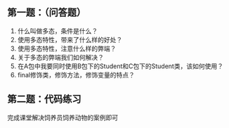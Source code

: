 ## 第一题：（问答题）

1. 什么叫做多态，条件是什么？ 
2. 使用多态特性，带来了什么样的好处？ 
3. 使用多态特性，注意什么样的弊端？   
4. 关于多态的弊端我们如何解决？
5. 在A包中我要同时使用B包下的Student和C包下的Student类，该如何使用？
6. final修饰类，修饰方法，修饰变量的特点？ 

## 第二题：代码练习

完成课堂解决饲养员饲养动物的案例即可